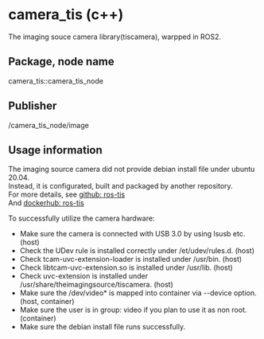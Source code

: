 # camera_tis (c++)

The imaging souce camera library(tiscamera), warpped in ROS2.

## Package, node name

camera_tis::camera_tis_node

## Publisher

/camera_tis_node/image

## Usage information

The imaging source camera did not provide debian install file under ubuntu 20.04.  
Instead, it is configurated, built and packaged by another repository.  
For more details, see [github: ros-tis](https://github.com/zhuoqiw/ros-tis)  
And [dockerhub: ros-tis](https://hub.docker.com/repository/docker/zhuoqiw/ros-tis/general)

To successfully utilize the camera hardware:  
- Make sure the camera is connected with USB 3.0 by using lsusb etc. (host)
- Check the UDev rule is installed correctly under /et/udev/rules.d. (host)
- Check tcam-uvc-extension-loader is installed under /usr/bin. (host)
- Check libtcam-uvc-extension.so is installed under /usr/lib. (host)
- Check uvc-extension is installed under /usr/share/theimagingsource/tiscamera. (host)
- Make sure the /dev/video* is mapped into container via --device option. (host, container)
- Make sure the user is in group: video if you plan to use it as non root. (container)
- Make sure the debian install file runs successfully.